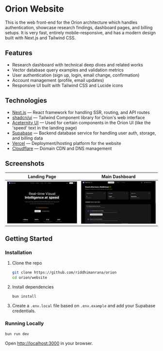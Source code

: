 # Orion Website

This is the web front-end for the Orion architecture which handles authentication, showcase research findings, dashboard pages, and billing setups. It is very fast, entirely mobile-responsive, and has a modern design built with Next.js and Tailwind CSS.

## Features

- Research dashboard with technical deep dives and related works  
- Vector database query examples and validation metrics  
- User authentication (sign up, login, email change, confirmation)  
- Account management (profile, email updates)  
- Responsive UI built with Tailwind CSS and Lucide icons  

## Technologies

- [Next.js](https://nextjs.org/) — React framework for handling SSR, routing, and API routes  
- [shadcn/ui](https://ui.shadcn.com/) — Tailwind Component library for Orion's web interface
- [Aceternity UI](https://ui.aceternity.com/) — Used for certain components in the Orion UI (like the 'speed' text in the landing page)
- [Supabase](https://supabase.com/) — Backend database service for handling user auth, storage, and billing data
- [Vercel](https://vercel.com/) — Deployment/hosting platform for the website
- [Cloudflare](https://cloudflare.com/) — Domain CDN and DNS management

## Screenshots

| Landing Page | Main Dashboard |
|--------------|----------------|
| ![Landing Page](../demo/website/landingpage.png) | ![Main Dashboard](../demo/website/dashboard.png) |

## Getting Started

### Installation

1. Clone the repo  

   ```bash
   git clone https://github.com/riddhimanrana/orion
   cd orion/website
   ```

2. Install dependencies  

   ```bash
   bun install
   ```

3. Create a `.env.local` file based on `.env.example` and add your Supabase credentials.  

### Running Locally

```bash
bun run dev
```

Open [http://localhost:3000](http://localhost:3000) in your browser.
